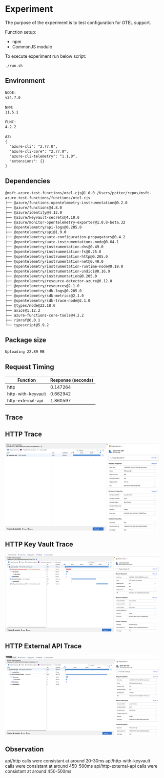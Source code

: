 # Experiment

The purpose of the experiment is to test configuration for OTEL support.

Function setup:
- npm
- CommonJS module

To execute experiment run below script:
```shell
./run.sh
```

## Environment

```text
NODE:
v24.7.0

NPM:
11.5.1

FUNC:
4.2.2

AZ:
{
  "azure-cli": "2.77.0",
  "azure-cli-core": "2.77.0",
  "azure-cli-telemetry": "1.1.0",
  "extensions": {}
}
```

## Dependencies

```text
@msft-azure-test-functions/otel-cjs@1.0.0 /Users/potter/repos/msft-azure-test-functions/functions/otel-cjs
├── @azure/functions-opentelemetry-instrumentation@0.2.0
├── @azure/functions@4.8.0
├── @azure/identity@4.12.0
├── @azure/keyvault-secrets@4.10.0
├── @azure/monitor-opentelemetry-exporter@1.0.0-beta.32
├── @opentelemetry/api-logs@0.205.0
├── @opentelemetry/api@1.9.0
├── @opentelemetry/auto-configuration-propagators@0.4.2
├── @opentelemetry/auto-instrumentations-node@0.64.1
├── @opentelemetry/instrumentation-dns@0.49.0
├── @opentelemetry/instrumentation-fs@0.25.0
├── @opentelemetry/instrumentation-http@0.205.0
├── @opentelemetry/instrumentation-net@0.49.0
├── @opentelemetry/instrumentation-runtime-node@0.19.0
├── @opentelemetry/instrumentation-undici@0.16.0
├── @opentelemetry/instrumentation@0.205.0
├── @opentelemetry/resource-detector-azure@0.12.0
├── @opentelemetry/resources@2.1.0
├── @opentelemetry/sdk-logs@0.205.0
├── @opentelemetry/sdk-metrics@2.1.0
├── @opentelemetry/sdk-trace-node@2.1.0
├── @types/node@22.18.0
├── axios@1.12.2
├── azure-functions-core-tools@4.2.2
├── rimraf@6.0.1
└── typescript@5.9.2

```
## Package size

```text
Uploading 22.89 MB
```

## Request Timing

| Function | Response (seconds) |
|---|---|
| http | 0.147264 |
| http-with-keyvault | 0.662942 |
| http-external-api | 1.860597 |

## Trace

## HTTP Trace

![HTTP](assets/http.png)

## HTTP Key Vault Trace

![HTTP Key Vault](assets/http-with-keyvault.png)

## HTTP External API Trace

![HTTP External API](assets/http-external-api.png)

## Observation

api/http calls were consistant at around 20-30ms
api/http-with-keyvault calls were consistant at around 450-500ms
api/http-external-api calls were consistant at around 450-500ms